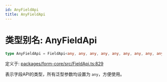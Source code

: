 ```yaml
---
id: AnyFieldApi
title: AnyFieldApi
---
```


<!-- 请勿编辑：此页面是从类型注释自动生成的 -->

# 类型别名: AnyFieldApi

```ts
type AnyFieldApi = FieldApi<any, any, any, any, any, any, any, any, any, any, any, any, any, any, any, any, any, any, any>;
```

定义于: [packages/form-core/src/FieldApi.ts:829](https://github.com/TanStack/form/blob/main/packages/form-core/src/FieldApi.ts#L829)

表示字段API的类型，所有泛型参数均设置为 `any`，方便使用。